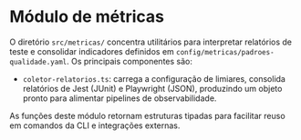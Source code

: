 # Módulo de métricas

O diretório `src/metricas/` concentra utilitários para interpretar relatórios de teste e consolidar indicadores definidos em
`config/metricas/padroes-qualidade.yaml`. Os principais componentes são:

- `coletor-relatorios.ts`: carrega a configuração de limiares, consolida relatórios de Jest (JUnit) e Playwright (JSON),
  produzindo um objeto pronto para alimentar pipelines de observabilidade.

As funções deste módulo retornam estruturas tipadas para facilitar reuso em comandos da CLI e integrações externas.
